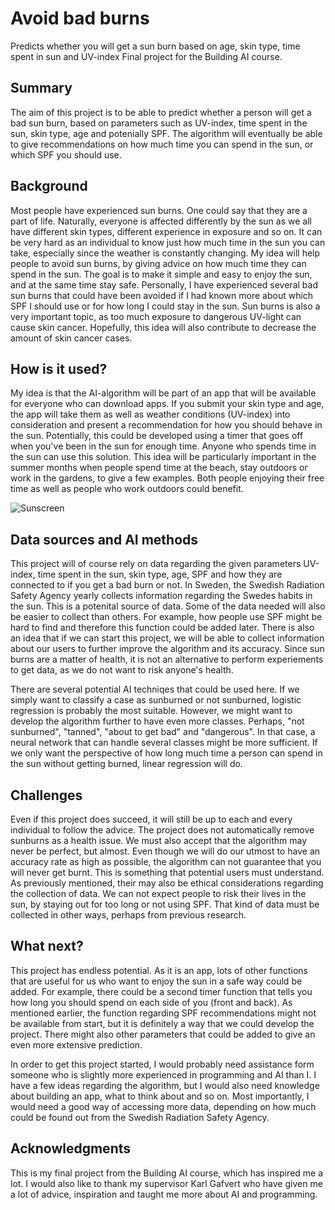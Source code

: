 # Avoid bad burns

Predicts whether you will get a sun burn based on age, skin type, time spent in sun and UV-index
Final project for the Building AI course.

## Summary

The aim of this project is to be able to predict whether a person will get a bad sun burn, based on parameters such as UV-index, time spent in the sun, skin type, age and potenially SPF. The algorithm will eventually be able to give recommendations on how much time you can spend in the sun, or which SPF you should use. 

## Background

Most people have experienced sun burns. One could say that they are a part of life. Naturally, everyone is affected differently by the sun as we all have different skin types, different experience in exposure and so on. It can be very hard as an individual to know just how much time in the sun you can take, especially since the weather is constantly changing. My idea will help people to avoid sun burns, by giving advice on how much time they can spend in the sun. The goal is to make it simple and easy to enjoy the sun, and at the same time stay safe. Personally, I have experienced several bad sun burns that could have been avoided if I had known more about which SPF I should use or for how long I could stay in the sun. Sun burns is also a very important topic, as too much exposure to dangerous UV-light can cause skin cancer. Hopefully, this idea will also contribute to decrease the amount of skin cancer cases. 

## How is it used?

My idea is that the AI-algorithm will be part of an app that will be available for everyone who can download apps. If you submit your skin type and age, the app will take them as well as weather conditions (UV-index) into consideration and present a recommendation for how you should behave in the sun. Potentially, this could be developed using a timer that goes off when you've been in the sun for enough time. Anyone who spends time in the sun can use this solution. This idea will be particularly important in the summer months when people spend time at the beach, stay outdoors or work in the gardens, to give a few examples. Both people enjoying their free time as well as people who work outdoors could benefit. 

![Sunscreen](https://upload.wikimedia.org/wikipedia/commons/thumb/6/60/Sunscreen_on_back_under_normal_and_UV_light.jpg/320px-Sunscreen_on_back_under_normal_and_UV_light.jpg)


## Data sources and AI methods
This project will of course rely on data regarding the given parameters UV-index, time spent in the sun, skin type, age, SPF and how they are connected to if you get a bad burn or not. In Sweden, the Swedish Radiation Safety Agency yearly collects information regarding the Swedes habits in the sun. This is a potenital source of data. Some of the data needed will also be easier to collect than others. For example, how people use SPF might be hard to find and therefore this function could be added later. There is also an idea that if we can start this project, we will be able to collect information about our users to further improve the algorithm and its accuracy. Since sun burns are a matter of health, it is not an alternative to perform experiements to get data, as we do not want to risk anyone's health. 

There are several potential AI techniqes that could be used here. If we simply want to classify a case as sunburned or not sunburned, logistic regression is probably the most suitable. However, we might want to develop the algorithm further to have even more classes. Perhaps, "not sunburned", "tanned", "about to get bad" and "dangerous". In that case, a neural network that can handle several classes might be more sufficient. If we only want the perspective of how long much time a person can spend in the sun without getting burned, linear regression will do. 

## Challenges

Even if this project does succeed, it will still be up to each and every individual to follow the advice. The project does not automatically remove sunburns as a health issue. We must also accept that the algorithm may never be perfect, but almost. Even though we will do our utmost to have an accuracy rate as high as possible, the algorithm can not guarantee that you will never get burnt. This is something that potential users must understand. As previously mentioned, their may also be ethical considerations regarding the collection of data. We can not expect people to risk their lives in the sun, by staying out for too long or not using SPF. That kind of data must be collected in other ways, perhaps from previous research. 

## What next?

This project has endless potential. As it is an app, lots of other functions that are useful for us who want to enjoy the sun in a safe way could be added. For example, there could be a second timer function that tells you how long you should spend on each side of you (front and back). As mentioned earlier, the function regarding SPF recommendations might not be available from start, but it is definitely a way that we could develop the project. There might also other parameters that could be added to give an even more extensive prediction.

In order to get this project started, I would probably need assistance form someone who is slightly more experienced in programming and AI than I. I have a few ideas regarding the algorithm, but I would also need knowledge about building an app, what to think about and so on. Most importantly, I would need a good way of accessing more data, depending on how much could be found out from the Swedish Radiation Safety Agency. 

## Acknowledgments

This is my final project from the Building AI course, which has inspired me a lot. I would also like to thank my supervisor Karl Gafvert who have given me a lot of advice, inspiration and taught me more about AI and programming. 
